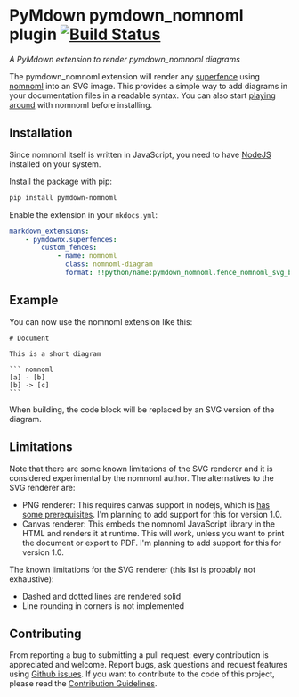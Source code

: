 # PyMdown pymdown_nomnoml plugin [![Build Status][travis-status]][travis-link]

*A PyMdown extension to render pymdown_nomnoml diagrams*

The pymdown_nomnoml extension will render any [superfence](superfences) using [nomnoml](nomnoml) into an SVG image. This provides a simple way to add diagrams in your documentation files in a readable syntax. You can also start [playing around](playground) with nomnoml before installing.

## Installation

Since nomnoml itself is written in JavaScript, you need to have [NodeJS](nodejs) installed on your system.

Install the package with pip:

```bash
pip install pymdown-nomnoml
```

Enable the extension in your `mkdocs.yml`:

```yaml
markdown_extensions:
    - pymdownx.superfences:
        custom_fences:
            - name: nomnoml
              class: nomnoml-diagram
              format: !!python/name:pymdown_nomnoml.fence_nomnoml_svg_b64
```

## Example

You can now use the nomnoml extension like this:

    # Document

    This is a short diagram

    ``` nomnoml
    [a] - [b]
    [b] -> [c]
    ```
    
When building, the code block will be replaced by an SVG version of the diagram.

## Limitations

Note that there are some known limitations of the SVG renderer and it is considered experimental by the nomnoml author. The alternatives to the SVG renderer are:

- PNG renderer: This requires canvas support in nodejs, which is [has some prerequisites](node-canvas-requirements). I'm planning to add support for this for version 1.0.
- Canvas renderer: This embeds the nomnoml JavaScript library in the HTML and renders it at runtime. This will work, unless you want to print the document or export to PDF. I'm planning to add support for this for version 1.0.

The known limitations for the SVG renderer (this list is probably not exhaustive):

- Dashed and dotted lines are rendered solid
- Line rounding in corners is not implemented

## Contributing

From reporting a bug to submitting a pull request: every contribution is appreciated and welcome. Report bugs, ask questions and request features using [Github issues][github-issues].
If you want to contribute to the code of this project, please read the [Contribution Guidelines][contributing].

[travis-status]: https://travis-ci.org/shauser/pymdown-nomnoml.svg?branch=master
[travis-link]: https://travis-ci.org/shauser/pymdown-nomnoml
[github-issues]: https://github.com/shauser/pymdown-nomnoml/issues
[superfences]: https://facelessuser.github.io/pymdown-extensions/extensions/superfences/
[nomnoml]: https://github.com/skanaar/nomnoml
[playground]: http://www.nomnoml.com/
[nodejs]: https://nodejs.org/
[node-canvas-requirements]: https://github.com/Automattic/node-canvas/wiki/_pages
[contributing]: CONTRIBUTING.md
